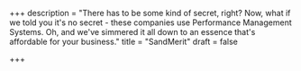 +++
description = "There has to be some kind of secret, right? Now, what if we told you it's no secret - these companies use Performance Management Systems. Oh, and we've simmered it all down to an essence that's affordable for your business."
title = "SandMerit"
draft = false

+++
